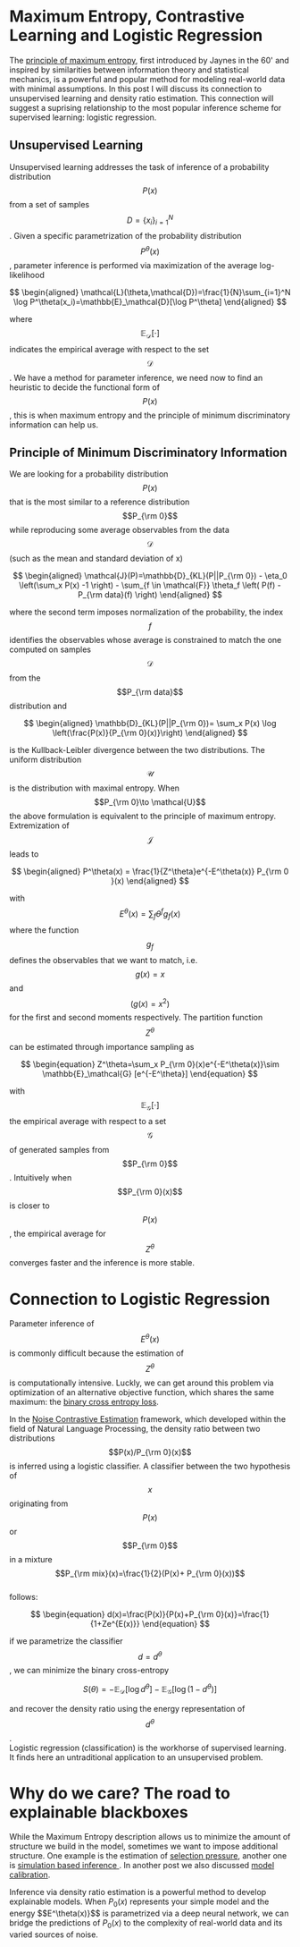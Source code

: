 # Maximum Entropy, Contrastive Learning and Logistic Regression

The [principle of maximum entropy](https://en.wikipedia.org/wiki/Principle_of_maximum_entropy), first introduced by Jaynes in the 60' 
and inspired by similarities between information theory and statistical mechanics, 
is a powerful and popular method for modeling real-world data with minimal assumptions. 
In this post I will discuss its connection to unsupervised learning and density ratio estimation. 
This connection will suggest a suprising relationship to the most popular inference scheme for supervised learning: logistic regression.

## Unsupervised Learning
Unsupervised learning addresses the task of inference of a probability distribution $$P(x)$$ from a set of samples $$D = \{ x_i \}^N_{i=1}$$. 
Given a specific parametrization of the probability distribution $$P^\theta(x)$$, parameter inference is performed 
via maximization of the average log-likelihood

$$
\begin{aligned}
\mathcal{L}(\theta,\mathcal{D})=\frac{1}{N}\sum_{i=1}^N \log P^\theta(x_i)=\mathbb{E}_\mathcal{D}[\log P^\theta]
\end{aligned}
$$

where $$\mathbb{E}_\mathcal{D}[\cdot]$$ indicates the empirical average with respect to the set $$\mathcal{D}$$. We have a method for parameter inference, we need now to find an heuristic to decide the functional form of $$P(x)$$, this is when maximum entropy and the principle of minimum discriminatory information can help us.

## Principle of Minimum Discriminatory Information
We are looking for a probability distribution $$P(x)$$ that is the most similar to a reference distribution $$P_{\rm 0}$$
while reproducing some average observables from the data $$\mathcal{D}$$ (such as the mean and standard deviation of x)

$$
\begin{aligned}
\mathcal{J}(P)=\mathbb{D}_{KL}(P||P_{\rm 0}) - \eta_0 \left(\sum_x P(x) -1 \right) - \sum_{f \in \mathcal{F}} \theta_f \left( P(f) - P_{\rm data}(f) \right)
\end{aligned}
$$

where the second term imposes normalization of the probability, the index $$f$$ identifies the observables 
whose average is constrained to match the one computed on samples $$\mathcal{D}$$ from the $$P_{\rm data}$$ distribution and 

$$
\begin{aligned}
\mathbb{D}_{KL}(P||P_{\rm 0})= \sum_x P(x) \log \left(\frac{P(x)}{P_{\rm 0}(x)}\right)
\end{aligned}
$$

is the Kullback-Leibler divergence between the two distributions. 
The uniform distribution $$\mathcal{U}$$ is the distribution with maximal entropy. 
When $$P_{\rm 0}\to \mathcal{U}$$ the above formulation is equivalent to the principle of maximum entropy. 
Extremization of $$\mathcal{J}$$ leads to 

$$
\begin{aligned}
P^\theta(x) = \frac{1}{Z^\theta}e^{-E^\theta(x)} P_{\rm 0 }(x) 
\end{aligned}
$$

with $$E^\theta(x)=\sum_{f}\theta^fg_f(x)$$ where the function $$g_f$$ defines the observables that we want to match, i.e. $$g(x)=x$$ and $$(g(x)=x^2)$$ for the first and second moments respectively.
The partition function $$Z^\theta$$ can be estimated through importance sampling as

$$
\begin{equation}
Z^\theta=\sum_x P_{\rm 0}(x)e^{-E^\theta(x)}\sim \mathbb{E}_\mathcal{G} [e^{-E^\theta}]
\end{equation}
$$

with $$\mathbb{E}_\mathcal{G}[\cdot]$$ the empirical average with respect to a set $$\mathcal{G}$$ of generated samples from $$P_{\rm 0}$$. 
Intuitively when $$P_{\rm 0}(x)$$ is closer to $$P(x)$$, the empirical average for $$Z^\theta$$ converges faster and the inference is more stable.


# Connection to Logistic Regression
Parameter inference of $$E^\theta(x)$$ is commonly difficult because the estimation of $$Z^\theta$$ is computationally intensive.
Luckly, we can get around this problem via optimization of an alternative objective function, which shares the same maximum: the [binary cross entropy loss](https://en.wikipedia.org/wiki/Logistic_regression).

In the [Noise Contrastive Estimation](https://proceedings.mlr.press/v9/gutmann10a/gutmann10a.pdf) framework, which developed within the field of Natural Language Processing, 
the density ratio between two distributions $$P(x)/P_{\rm 0}(x)$$ is inferred using a logistic classifier. 
A classifier between the two hypothesis of $$x$$ originating from $$P(x)$$ or $$P_{\rm 0}$$ in a mixture $$P_{\rm mix}(x)=\frac{1}{2}(P(x)+ P_{\rm 0}(x))$$  
follows:

$$
\begin{equation}
d(x)=\frac{P(x)}{P(x)+P_{\rm 0}(x)}=\frac{1}{1+Ze^{E(x)}}
\end{equation}
$$

if we parametrize the classifier $$d=d^\theta$$, we can minimize the binary cross-entropy

$$
\begin{equation}
S(\theta)=-\mathbb{E}_\mathcal{D}[\log d^\theta]-\mathbb{E}_\mathcal{G}[\log (1-d^\theta)]
\end{equation}
$$

and recover the density ratio using the energy representation of $$d^\theta$$.  
Logistic regression (classification) is the workhorse of supervised learning. 
It finds here an untraditional application to an unsupervised problem. 

# Why do we care? The road to explainable blackboxes
While the Maximum Entropy description allows us to minimize the amount of structure we build in the model, sometimes we want to impose additional structure. One example is the estimation of [selection pressure](https://www.pnas.org/doi/abs/10.1073/pnas.2023141118), another one is [simulation based inference ](https://journals.aps.org/pre/abstract/10.1103/PhysRevE.105.055309). In another post we also discussed [model calibration](https://giulioisac.github.io/bdt.html). 

Inference via density ratio estimation is a powerful method to develop explainable models. When $P_0(x)$ represents your simple model and the energy $$E^\theta(x)}$$ is parametrized via a deep neural network, we can bridge the predictions of $P_0(x)$ to the complexity of real-world data and its varied sources of noise. 
